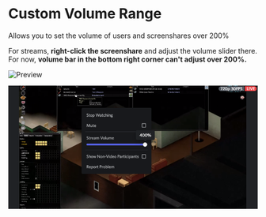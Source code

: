 # Custom Volume Range

Allows you to set the volume of users and screenshares over 200%

For streams, **right-click the screenshare** and adjust the volume slider there. For now, **volume bar in the bottom right corner can't adjust over 200%.**

![Preview](./screenshots/preview.png)

![Stream Preview](./screenshots/preview_stream.png)
